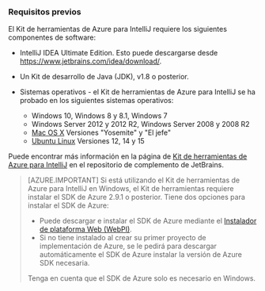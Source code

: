 ### <a name="prerequisites"></a>Requisitos previos

El Kit de herramientas de Azure para IntelliJ requiere los siguientes componentes de software:

* IntelliJ IDEA Ultimate Edition. Esto puede descargarse desde <https://www.jetbrains.com/idea/download/>.

* Un Kit de desarrollo de Java (JDK), v1.8 o posterior. 

* Sistemas operativos - el Kit de herramientas de Azure para IntelliJ se ha probado en los siguientes sistemas operativos:
    * Windows 10, Windows 8 y 8.1, Windows 7
    * Windows Server 2012 y 2012 R2, Windows Server 2008 y 2008 R2
    * [Mac OS X](http://www.apple.com/osx) Versiones "Yosemite" y "El jefe"
    * [Ubuntu Linux](http://www.ubuntu.com) Versiones 12, 14 y 15

Puede encontrar más información en la página de [Kit de herramientas de Azure para IntelliJ](https://plugins.jetbrains.com/plugin/8053) en el repositorio de complemento de JetBrains.

> [AZURE.IMPORTANT] Si está utilizando el Kit de herramientas de Azure para IntelliJ en Windows, el Kit de herramientas requiere instalar el SDK de Azure 2.9.1 o posterior. Tiene dos opciones para instalar el SDK de Azure:
> 
> * Puede descargar e instalar el SDK de Azure mediante el [Instalador de plataforma Web (WebPI)](http://go.microsoft.com/fwlink/?LinkID=252838).
> * Si no tiene instalado al crear su primer proyecto de implementación de Azure, se le pedirá para descargar automáticamente el SDK de Azure instalar la versión de Azure SDK necesaria.
> 
> Tenga en cuenta que el SDK de Azure solo es necesario en Windows.
